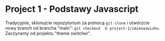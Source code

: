 # Project 1 - Podstawy Javascript

Tradycyjnie, sklonujcie repozytorium za pomocą `git clone` i utwórzcie nowy branch od brancha "main": `git checkout -b project-1/imienazwisko`. Zaczynamy od projektu "theme switcher".
